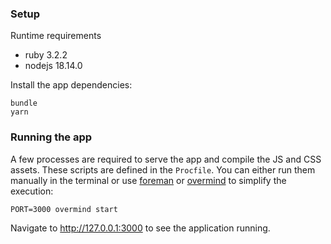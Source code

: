 ### Setup

Runtime requirements

- ruby 3.2.2
- nodejs 18.14.0

Install the app dependencies:

```
bundle
yarn
```

### Running the app

A few processes are required to serve the app and compile the JS and CSS assets. These scripts are defined in the `Procfile`. You can either run them manually in the terminal or use [foreman](https://github.com/ddollar/foreman) or [overmind](https://github.com/DarthSim/overmind) to simplify the execution:

```
PORT=3000 overmind start
```

Navigate to http://127.0.0.1:3000 to see the application running.
